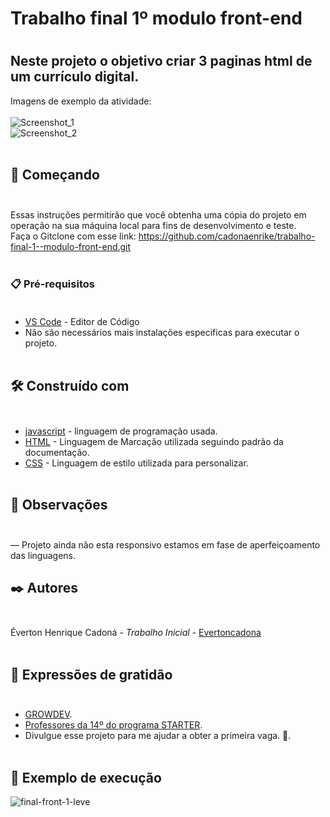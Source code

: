 <h1> Trabalho final 1º modulo front-end <h1/>

## Neste projeto o objetivo criar 3 paginas html de um currículo digital.
 Imagens de exemplo da atividade:<br><br>
 ![Screenshot_1](https://user-images.githubusercontent.com/95323804/226775407-8b72eee3-8933-48c7-9dd4-6edb4d57faac.png)<br>
 ![Screenshot_2](https://user-images.githubusercontent.com/95323804/226775409-009ade5e-565d-4917-8e2a-218222147e0b.png)<br><br>
## 🚀 Começando <br><br>
Essas instruções permitirão que você obtenha uma cópia do projeto em operação na sua máquina local para fins de desenvolvimento e teste. <br>
Faça o Gitclone com esse link: https://github.com/cadonaenrike/trabalho-final-1--modulo-front-end.git<br><br>

### 📋 Pré-requisitos<br><br>
* [VS Code](https://code.visualstudio.com/) - Editor de Código<br>
* Não são necessários mais instalações especificas para executar o projeto.<br><br>
## 🛠️ Construído com <br><br>
* [javascript](https://www.javascript.com/) - linguagem de programação usada.<br>
* [HTML](https://html.com/document/) - Linguagem de Marcação utilizada seguindo padrão da documentação.<br>
* [CSS](https://developer.mozilla.org/en-US/docs/Web/CSS) - Linguagem de estilo utilizada para personalizar.<br><br>
## 🔧 Observações <br><br>
 — Projeto ainda não esta responsivo estamos em fase de aperfeiçoamento das linguagens.
## ✒️ Autores <br><br>
Éverton Henrique Cadoná - *Trabalho Inicial* - [Evertoncadona](https://github.com/cadonaenrike)<br><br>
## 🎁 Expressões de gratidão<br><br>
* [GROWDEV](https://www.growdev.com.br/).
* [Professores da 14º do programa STARTER](https://www.growdev.com.br/).
* Divulgue esse projeto para me ajudar a obter a primeira vaga. 📢.<br><br>
## 🚀 Exemplo de execução <br>
![final-front-1-leve](https://user-images.githubusercontent.com/95323804/226779104-b716bc1c-7a01-42db-8bc4-895525731fc5.gif)
